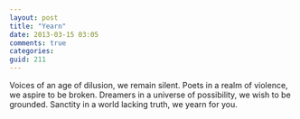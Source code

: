 ```yaml
---
layout: post
title: "Yearn"
date: 2013-03-15 03:05
comments: true
categories:
guid: 211
---
```

Voices of an age of dilusion, we remain silent.
Poets in a realm of violence, we aspire to be broken.
Dreamers in a universe of possibility, we wish to be grounded.
Sanctity in a world lacking truth, we yearn for you.
